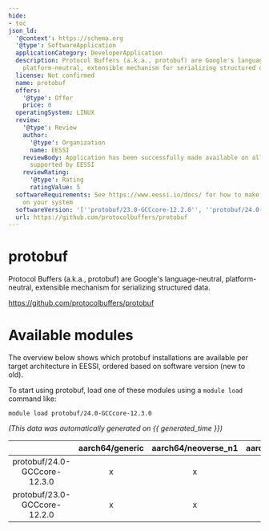 ```yaml
---
hide:
- toc
json_ld:
  '@context': https://schema.org
  '@type': SoftwareApplication
  applicationCategory: DeveloperApplication
  description: Protocol Buffers (a.k.a., protobuf) are Google's language-neutral,
    platform-neutral, extensible mechanism for serializing structured data.
  license: Not confirmed
  name: protobuf
  offers:
    '@type': Offer
    price: 0
  operatingSystem: LINUX
  review:
    '@type': Review
    author:
      '@type': Organization
      name: EESSI
    reviewBody: Application has been successfully made available on all architectures
      supported by EESSI
    reviewRating:
      '@type': Rating
      ratingValue: 5
  softwareRequirements: See https://www.eessi.io/docs/ for how to make EESSI available
    on your system
  softwareVersion: '[''protobuf/23.0-GCCcore-12.2.0'', ''protobuf/24.0-GCCcore-12.3.0'']'
  url: https://github.com/protocolbuffers/protobuf
---
```


protobuf
========


Protocol Buffers (a.k.a., protobuf) are Google's language-neutral, platform-neutral, extensible mechanism for serializing structured data.

https://github.com/protocolbuffers/protobuf
# Available modules


The overview below shows which protobuf installations are available per target architecture in EESSI, ordered based on software version (new to old).

To start using protobuf, load one of these modules using a `module load` command like:

```shell
module load protobuf/24.0-GCCcore-12.3.0
```

*(This data was automatically generated on {{ generated_time }})*  

| |aarch64/generic|aarch64/neoverse_n1|aarch64/neoverse_v1|aarch64/nvidia|x86_64/generic|x86_64/amd/zen2|x86_64/amd/zen3|x86_64/amd/zen4|x86_64/intel/haswell|x86_64/intel/sapphirerapids|x86_64/intel/skylake_avx512|aarch64/nvidia/grace|
| :---: | :---: | :---: | :---: | :---: | :---: | :---: | :---: | :---: | :---: | :---: | :---: | :---: |
|protobuf/24.0-GCCcore-12.3.0|x|x|x|-|x|x|x|x|x|x|x|x|
|protobuf/23.0-GCCcore-12.2.0|x|x|x|-|x|x|x|x|x|x|x|x|

